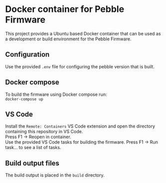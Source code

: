 # Docker container for Pebble Firmware

This project provides a Ubuntu based Docker container that can be used as a development or build environment for the Pebble Firmware.  

## Configuration

Use the provided `.env` file for configuring the pebble version that is built.  

## Docker compose

To build the firmware using Docker compose run:  
`docker-compose up`  

## VS Code

Install the `Remote: Containers` VS Code extension and open the directory containing this repository in VS Code.   
Press F1 -> Reopen in container.  
Use the provided VS Code tasks for building the firmware. Press F1 -> Run task... to see a list of tasks.  

## Build output files

The build output is placed in the `build` directory.  




